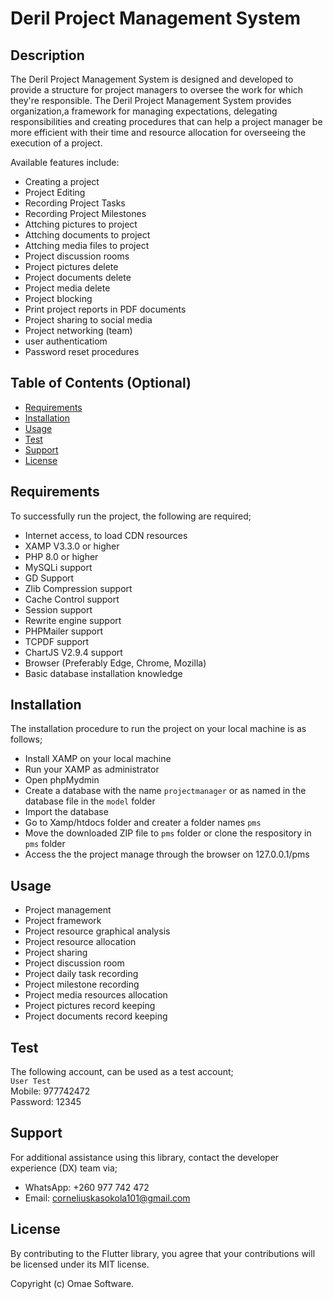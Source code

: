 # Deril Project Management System

## Description

The Deril Project Management System is designed and developed to provide a structure for project managers to oversee the work for which they're responsible. The Deril Project Management System provides organization,a framework for managing expectations, delegating responsibilities and creating procedures that can help a project manager be more efficient with their time and resource allocation for overseeing the execution of a project.

Available features include:
- Creating a project
- Project Editing
- Recording Project Tasks
- Recording Project Milestones
- Attching pictures to project
- Attching documents to project
- Attching media files to project
- Project discussion rooms
- Project pictures delete
- Project documents delete
- Project media delete 
- Project blocking
- Print project reports in PDF documents
- Project sharing to social media
- Project networking (team)
- user authenticatiom
- Password reset procedures


## Table of Contents (Optional)

- [Requirements](#requirements)
- [Installation](#installation)
- [Usage](#usage)
- [Test](#test)
- [Support](#support)
- [License](#license)

## Requirements

To successfully run the project, the following are required;
- Internet access, to load CDN resources
- XAMP V3.3.0 or higher
- PHP 8.0 or higher
- MySQLi support
- GD Support
- Zlib Compression support
- Cache Control support 
- Session support
- Rewrite engine support
- PHPMailer support
- TCPDF support
- ChartJS V2.9.4 support
- Browser (Preferably Edge, Chrome, Mozilla)
- Basic database installation knowledge

## Installation

The installation procedure to run the project on your local machine is as follows;
- Install XAMP on your local machine
- Run your XAMP as administrator
- Open phpMydmin
- Create a database with the name `projectmanager` or as named in the database file in the `model` folder
- Import the database
- Go to Xamp/htdocs folder and creater a folder names `pms`
- Move the downloaded ZIP file to `pms` folder or clone the respository in `pms` folder
- Access the the project manage through the browser on 127.0.0.1/pms

## Usage

- Project management
- Project framework
- Project resource graphical analysis
- Project resource allocation
- Project sharing
- Project discussion room
- Project daily task recording
- Project milestone recording
- Project media resources allocation
- Project pictures record keeping
- Project documents record keeping

## Test

The following account, can be used as a test account; <br>
`User Test`
<br>Mobile: 977742472 <br>
Password: 12345 <br>


## Support

For additional assistance using this library, contact the developer experience (DX) team via;
- WhatsApp: +260 977 742 472
- Email: corneliuskasokola101@gmail.com

## License

By contributing to the Flutter library, you agree that your contributions will be licensed under its MIT license.

Copyright (c) Omae Software.
